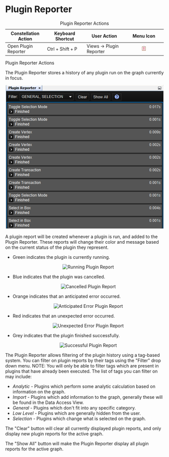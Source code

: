 # Plugin Reporter

<table data-border="1">
<caption>Plugin Reporter Actions</caption>
<colgroup>
<col style="width: 25%" />
<col style="width: 25%" />
<col style="width: 25%" />
<col style="width: 25%" />
</colgroup>
<thead>
<tr class="header">
<th scope="col">Constellation Action</th>
<th scope="col">Keyboard Shortcut</th>
<th scope="col">User Action</th>
<th scope="col">Menu Icon</th>
</tr>
</thead>
<tbody>
<tr class="odd">
<td>Open Plugin Reporter</td>
<td>Ctrl + Shift + P</td>
<td>Views -&gt; Plugin Reporter</td>
<td><div style="text-align: center">
<img src="../resources/plugin-reporter.png" width="16" height="16" />
</div></td>
</tr>
</tbody>
</table>

Plugin Reporter Actions

The Plugin Reporter stores a history of any plugin run on the graph
currently in focus.

<div style="text-align: center">

![Plugin Reporter](resources/PluginReporter.png)

</div>

A plugin report will be created whenever a plugin is run, and added to
the Plugin Reporter. These reports will change their color and message
based on the current status of the plugin they represent.

-   Green indicates the plugin is currently running.
    <div style="text-align: center">

    ![ Running Plugin Report](resources/PluginReportGreen.png)

    </div>
-   Blue indicates that the plugin was cancelled.
    <div style="text-align: center">

    ![Cancelled Plugin Report](resources/PluginReportBlue.png)

    </div>
-   Orange indicates that an anticipated error occurred.
    <div style="text-align: center">

    ![Anticipated Error Plugin Report](resources/PluginReportOrange.png)

    </div>
-   Red indicates that an unexpected error occurred.
    <div style="text-align: center">

    ![Unexpected Error Plugin Report](resources/PluginReportRed.png)

    </div>
-   Grey indicates that the plugin finished successfully.
    <div style="text-align: center">

    ![Successful Plugin Report](resources/PluginReportGrey.png)

    </div>

The Plugin Reporter allows filtering of the plugin history using a
tag-based system. You can filter on plugin reports by their tags using
the "Filter" drop down menu. NOTE: You will only be able to filter tags
which are present in plugins that have already been executed. The list
of tags you can filter on may include:

-   *Analytic* - Plugins which perform some analytic calculation based
    on information on the graph.
-   *Import* - Plugins which add information to the graph, generally
    these will be found in the Data Access View.
-   *General* - Plugins which don't fit into any specific category.
-   *Low Level* - Plugins which are generally hidden from the user.
-   *Selection* - Plugins which change what is selected on the graph.

The "Clear" button will clear all currently displayed plugin reports,
and only display new plugin reports for the active graph.

The "Show All" button will make the Plugin Reporter display all plugin
reports for the active graph.
